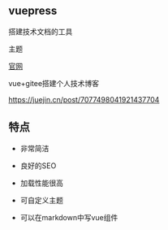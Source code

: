 ## vuepress

搭建技术文档的工具

主题

[官网](https://vuepress.vuejs.org/)

vue+gitee搭建个人技术博客



https://juejin.cn/post/7077498041921437704

## 特点

* 非常简洁

* 良好的SEO

* 加载性能很高

* 可自定义主题

* 可以在markdown中写vue组件